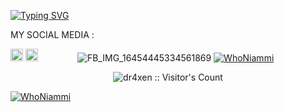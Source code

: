 [![Typing SVG](https://readme-typing-svg.herokuapp.com?lines=VAKUM+SEE+YOU+NEXT+TIME)](https://git.io/typing-svg)
<!---
WhoNiammi/WhoNiammi is a ✨ special ✨ repository because its `README.md` (this file) appears on your GitHub profile.
You can click the Preview link to take a look at your changes.
--->
</p>

MY SOCIAL MEDIA :

<a href="https://Instagram.com/onlyniammi"><img src="https://disk.mediaindonesia.com/thumbs/1800x1200/news/2020/03/1e2c29c543e1c21f54846e7f3eae7c7e.jpg" alt="alt text" width="20" height="20"></a> 
<a href="https://www.facebook.com/NIAMMIXD."><img src="https://upload.wikimedia.org/wikipedia/commons/5/51/Facebook_f_logo_%282019%29.svg" alt="alt text" width="20" height="20"></a> 
&nbsp;&nbsp;     &nbsp;&nbsp;    &nbsp;&nbsp;   &nbsp;&nbsp;   &nbsp;&nbsp;
![FB_IMG_16454445334561869](https://user-images.githubusercontent.com/95429798/156431943-650b99e3-8fe6-43d1-8be6-e02d727efd27.jpg)
<a href="https://github.com/WhoNiammi"><img title="WhoNiammi" src="https://github-readme-stats.vercel.app/api?username=WhoNiammi&show_icons=true&include_all_commits=true&theme=chartreuse-dark&cache_seconds=3200"></a>
<p align="center"><img src="https://profile-counter.glitch.me/{WhoNiammi}/count.svg" alt="dr4xen :: Visitor's Count" /></p>
<a href="https://github.com/WhoNiammi"><img title="WhoNiammi" src="https://github-readme-stats.vercel.app/api/top-langs/?username=WhoNiammi&layout=compact&theme=chartreuse-dark"></a><br>
